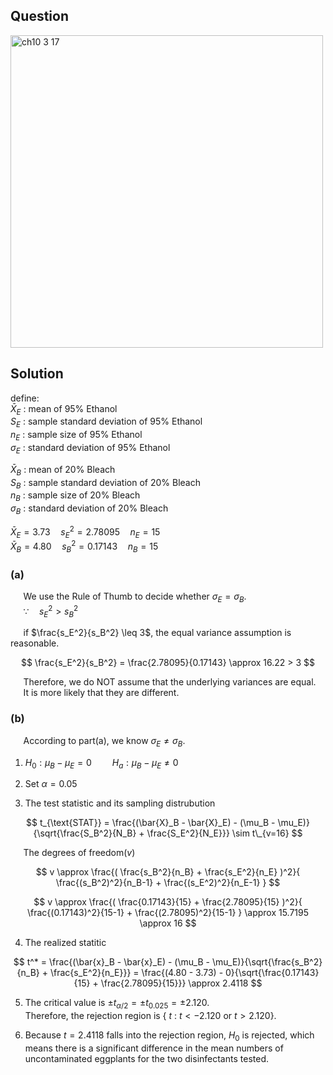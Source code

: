 ## Question
<img width="500" alt="ch10 3 17" src="https://github.com/user-attachments/assets/d5b852ac-2b8d-4e2e-b977-d8388079aa92" />

## Solution

define:  
$\bar{X}_E$ : mean of 95% Ethanol  
$S_E$ : sample standard deviation of 95% Ethanol  
$n_E$ : sample size of 95% Ethanol  
$\sigma_E$ : standard deviation of 95% Ethanol  
  
$\bar{X}_B$ : mean of 20% Bleach    
$S_B$ : sample standard deviation of 20% Bleach   
$n_B$ : sample size of 20% Bleach   
$\sigma_B$ : standard deviation of 20% Bleach   
  
$\bar{X}_E = 3.73 \quad s_E^2 = 2.78095 \quad n_E = 15$   
$\bar{X}_B = 4.80 \quad s_B^2 = 0.17143 \quad n_B = 15$   
  
### (a)
$\quad$  We use the Rule of Thumb to decide whether $\sigma_E = \sigma_B$.  
$\quad$  $\because \quad s_E^2 > s_B^2$  
    
$\quad$  if $\frac{s_E^2}{s_B^2} \leq 3$, the equal variance assumption is reasonable.  
  
$$
\frac{s_E^2}{s_B^2} =  \frac{2.78095}{0.17143} \approx 16.22 > 3
$$

$\quad$ Therefore, we do NOT assume that the underlying variances are equal.  
$\quad$ It is more likely that they are different.

### (b)
$\quad$ According to part(a), we know $\sigma_E \neq \sigma_B$.  
  
1. $H_0: \mu_B - \mu_E = 0 \quad \quad H_a: \mu_B - \mu_E \neq 0$

2. Set $\alpha = 0.05$

3. The test statistic and its sampling distrubution

$$
t_{\text{STAT}} = \frac{(\bar{X}_B - \bar{X}_E) - (\mu_B - \mu_E)}{\sqrt{\frac{S_B^2}{N_B} + \frac{S_E^2}{N_E}}} \sim t\_{v=16}
$$

$\quad$ The degrees of freedom($v$)

$$
v \approx \frac{( \frac{s_B^2}{n_B} + \frac{s_E^2}{n_E} )^2}{ \frac{(s_B^2)^2}{n_B-1} + \frac{(s_E^2)^2}{n_E-1} }
$$

$$
v \approx \frac{( \frac{0.17143}{15} + \frac{2.78095}{15} )^2}{ \frac{(0.17143)^2}{15-1} + \frac{(2.78095)^2}{15-1} } \approx 15.7195 \approx 16
$$

4. The realized statitic

$$
t^* = \frac{(\bar{x}_B - \bar{x}_E) - (\mu_B - \mu_E)}{\sqrt{\frac{s_B^2}{n_B} + \frac{s_E^2}{n_E}}} = \frac{(4.80 - 3.73) - 0}{\sqrt{\frac{0.17143}{15} + \frac{2.78095}{15}}} \approx 2.4118
$$
  
5. The critical value is $\pm t_{\alpha/2} = \pm t_{0.025} = \pm2.120$.  
   Therefore, the rejection region is { $t$ : $t<-2.120$ or $t>2.120$}.
  
6. Because $t = 2.4118$ falls into the rejection region, $H_0$ is rejected, which means there is a significant difference in the mean numbers of uncontaminated eggplants for the two disinfectants tested.
  





